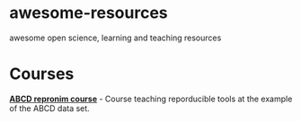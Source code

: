 # awesome-resources
awesome open science, learning and teaching resources

# Courses

<a href="https://www.abcd-repronim.org/"><b>ABCD repronim course</b></a> - Course teaching reporducible tools at the example of the ABCD data set.<br>
